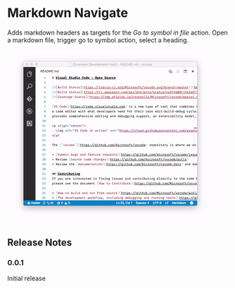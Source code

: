 # Markdown Navigate

Adds markdown headers as targets for the *Go to symbol in file* action. Open a markdown file, trigger go to symbol action, select a heading.

![demo](https://raw.githubusercontent.com/jrieken/md-navigate/master/demo.gif)



## Release Notes

### 0.0.1

Initial release
